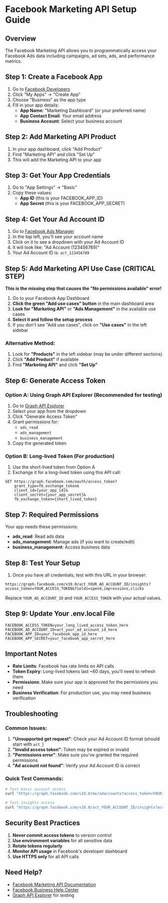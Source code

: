 # Facebook Marketing API Setup Guide

## Overview
The Facebook Marketing API allows you to programmatically access your Facebook Ads data including campaigns, ad sets, ads, and performance metrics.

## Step 1: Create a Facebook App

1. Go to [Facebook Developers](https://developers.facebook.com/)
2. Click "My Apps" → "Create App"
3. Choose "Business" as the app type
4. Fill in your app details:
   - **App Name**: "Marketing Dashboard" (or your preferred name)
   - **App Contact Email**: Your email address
   - **Business Account**: Select your business account

## Step 2: Add Marketing API Product

1. In your app dashboard, click "Add Product"
2. Find "Marketing API" and click "Set Up"
3. This will add the Marketing API to your app

## Step 3: Get Your App Credentials

1. Go to "App Settings" → "Basic"
2. Copy these values:
   - **App ID** (this is your FACEBOOK_APP_ID)
   - **App Secret** (this is your FACEBOOK_APP_SECRET)

## Step 4: Get Your Ad Account ID

1. Go to [Facebook Ads Manager](https://business.facebook.com/adsmanager/)
2. In the top left, you'll see your account name
3. Click on it to see a dropdown with your Ad Account ID
4. It will look like: "Ad Account (123456789)"
5. Your Ad Account ID is: `act_123456789`

## Step 5: Add Marketing API Use Case (CRITICAL STEP)

**This is the missing step that causes the "No permissions available" error!**

1. Go to your Facebook App Dashboard
2. **Click the green "Add use cases" button** in the main dashboard area
3. **Look for "Marketing API"** or **"Ads Management"** in the available use cases
4. **Select it and follow the setup process**
5. If you don't see "Add use cases", click on **"Use cases"** in the left sidebar

### Alternative Method:
1. Look for **"Products"** in the left sidebar (may be under different sections)
2. Click **"Add Product"** if available
3. Find **"Marketing API"** and click **"Set Up"**

## Step 6: Generate Access Token

### Option A: Using Graph API Explorer (Recommended for testing)
1. Go to [Graph API Explorer](https://developers.facebook.com/tools/explorer/)
2. Select your app from the dropdown
3. Click "Generate Access Token"
4. Grant permissions for:
   - `ads_read`
   - `ads_management` 
   - `business_management`
5. Copy the generated token

### Option B: Long-lived Token (For production)
1. Use the short-lived token from Option A
2. Exchange it for a long-lived token using this API call:
```
GET https://graph.facebook.com/oauth/access_token?
    grant_type=fb_exchange_token&
    client_id={your_app_id}&
    client_secret={your_app_secret}&
    fb_exchange_token={short_lived_token}
```

## Step 7: Required Permissions

Your app needs these permissions:
- **ads_read**: Read ads data
- **ads_management**: Manage ads (if you want to create/edit)
- **business_management**: Access business data

## Step 8: Test Your Setup

1. Once you have all credentials, test with this URL in your browser:
```
https://graph.facebook.com/v19.0/act_YOUR_AD_ACCOUNT_ID/insights?access_token=YOUR_ACCESS_TOKEN&fields=spend,impressions,clicks
```

Replace `YOUR_AD_ACCOUNT_ID` and `YOUR_ACCESS_TOKEN` with your actual values.

## Step 9: Update Your .env.local File

```env
FACEBOOK_ACCESS_TOKEN=your_long_lived_access_token_here
FACEBOOK_AD_ACCOUNT_ID=act_your_ad_account_id_here
FACEBOOK_APP_ID=your_facebook_app_id_here
FACEBOOK_APP_SECRET=your_facebook_app_secret_here
```

## Important Notes

- **Rate Limits**: Facebook has rate limits on API calls
- **Token Expiry**: Long-lived tokens last ~60 days, you'll need to refresh them
- **Permissions**: Make sure your app is approved for the permissions you need
- **Business Verification**: For production use, you may need business verification

## Troubleshooting

### Common Issues:
1. **"Unsupported get request"**: Check your Ad Account ID format (should start with `act_`)
2. **"Invalid access token"**: Token may be expired or invalid
3. **"Permissions error"**: Make sure you've granted the required permissions
4. **"Ad account not found"**: Verify your Ad Account ID is correct

### Quick Test Commands:
```bash
# Test basic account access
curl "https://graph.facebook.com/v19.0/me/adaccounts?access_token=YOUR_TOKEN"

# Test insights access
curl "https://graph.facebook.com/v19.0/act_YOUR_ACCOUNT_ID/insights?access_token=YOUR_TOKEN&fields=spend,impressions"
```

## Security Best Practices

1. **Never commit access tokens** to version control
2. **Use environment variables** for all sensitive data
3. **Rotate tokens regularly**
4. **Monitor API usage** in Facebook's developer dashboard
5. **Use HTTPS only** for all API calls

## Need Help?

- [Facebook Marketing API Documentation](https://developers.facebook.com/docs/marketing-api/)
- [Facebook Business Help Center](https://www.facebook.com/business/help/)
- [Graph API Explorer](https://developers.facebook.com/tools/explorer/) for testing
